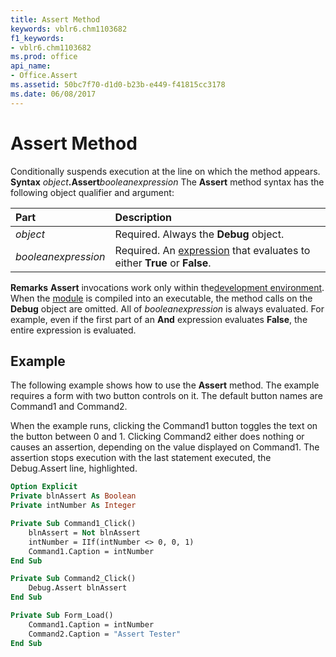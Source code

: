 ```yaml
---
title: Assert Method
keywords: vblr6.chm1103682
f1_keywords:
- vblr6.chm1103682
ms.prod: office
api_name:
- Office.Assert
ms.assetid: 50bc7f70-d1d0-b23b-e449-f41815cc3178
ms.date: 06/08/2017
---
```



# Assert Method



Conditionally suspends execution at the line on which the method appears.
 **Syntax**
 _object_**.Assert**_booleanexpression_
The  **Assert** method syntax has the following object qualifier and argument:


|**Part**|**Description**|
|:-----|:-----|
| _object_|Required. Always the  **Debug** object.|
| _booleanexpression_|Required. An [expression](vbe-glossary.md) that evaluates to either **True** or **False**.|
 **Remarks**
 **Assert** invocations work only within the[development environment](vbe-glossary.md). When the [module](vbe-glossary.md) is compiled into an executable, the method calls on the **Debug** object are omitted.
All of  _booleanexpression_ is always evaluated. For example, even if the first part of an **And** expression evaluates **False**, the entire expression is evaluated.

## Example

The following example shows how to use the  **Assert** method. The example requires a form with two button controls on it. The default button names are Command1 and Command2.

When the example runs, clicking the Command1 button toggles the text on the button between 0 and 1. Clicking Command2 either does nothing or causes an assertion, depending on the value displayed on Command1. The assertion stops execution with the last statement executed, the Debug.Assert line, highlighted.




```vb
Option Explicit
Private blnAssert As Boolean
Private intNumber As Integer

Private Sub Command1_Click()
    blnAssert = Not blnAssert
    intNumber = IIf(intNumber <> 0, 0, 1)
    Command1.Caption = intNumber
End Sub

Private Sub Command2_Click()
    Debug.Assert blnAssert
End Sub

Private Sub Form_Load()
    Command1.Caption = intNumber
    Command2.Caption = "Assert Tester"
End Sub
```


